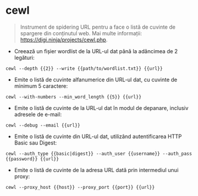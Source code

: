 # cewl

> Instrument de spidering URL pentru a face o listă de cuvinte de spargere din conținutul web.
> Mai multe informații: <https://digi.ninja/projects/cewl.php>.

- Creează un fișier wordlist de la URL-ul dat până la adâncimea de 2 legături:

`cewl --depth {{2}} --write {{path/to/wordlist.txt}} {{url}}`

- Emite o listă de cuvinte alfanumerice din URL-ul dat, cu cuvinte de minimum 5 caractere:

`cewl --with-numbers --min_word_length {{5}} {{url}}`

- Emite o listă de cuvinte de la URL-ul dat în modul de depanare, inclusiv adresele de e-mail:

`cewl --debug --email {{url}}`

- Emite o listă de cuvinte din URL-ul dat, utilizând autentificarea HTTP Basic sau Digest:

`cewl --auth_type {{basic|digest}} --auth_user {{username}} --auth_pass {{password}} {{url}}`

- Emite o listă de cuvinte de la adresa URL dată prin intermediul unui proxy:

`cewl --proxy_host {{host}} --proxy_port {{port}} {{url}}`

